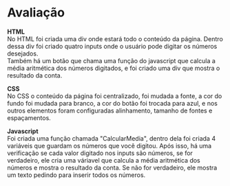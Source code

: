 # Avaliação

<strong>HTML</strong><br>
No HTML foi criada uma div onde estará todo o conteúdo da página. Dentro dessa div foi criado quatro inputs onde o usuário pode digitar os números desejados. <br>
Também há um botão que chama uma função do javascript que calcula a média aritmética dos números digitados, e foi criado uma div que mostra o resultado da conta.

<strong>CSS</strong><br>
No CSS o conteúdo da página foi centralizado, foi mudada a fonte, a cor do fundo foi mudada para branco, a cor do botão foi trocada para azul, e nos outros elementos foram configuradas alinhamento, tamanho de fontes e espaçamentos.

<strong>Javascript</strong><br>
Foi criada uma função chamada "CalcularMedia", dentro dela foi criada 4 variáveis que guardam os números que você digitou. Após isso, há uma verificação se cada valor digitado nos inputs são números, se for verdadeiro, ele cria uma váriavel que calcula a média aritmética dos números e mostra o resultado da conta. Se não for verdadeiro, ele mostra um texto pedindo para inserir todos os números.
